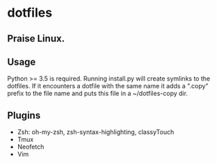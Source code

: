 # dotfiles
Praise Linux.
---
## Usage
Python >= 3.5 is required.
Running install.py will create symlinks to the dotfiles. If it encounters a dotfile with the same name it adds a ".copy" prefix to the file name and puts this file in a ~/dotfiles-copy dir.
## Plugins
- Zsh: oh-my-zsh, zsh-syntax-highlighting, classyTouch
- Tmux
- Neofetch
- Vim
